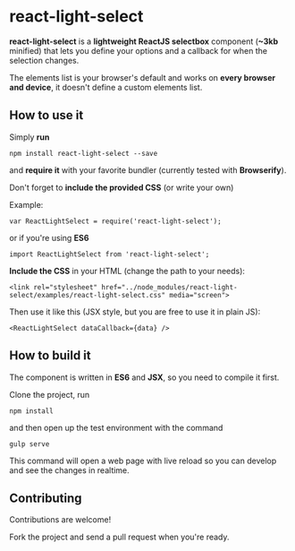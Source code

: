 # react-light-select

**react-light-select** is a **lightweight ReactJS selectbox** component (**~3kb** minified) that lets you define your options and a callback for when the selection changes.

The elements list is your browser's default and works on **every browser and device**, it doesn't define a custom elements list.



## How to use it

Simply **run**

    npm install react-light-select --save

and **require it** with your favorite bundler (currently tested with **Browserify**).

Don't forget to **include the provided CSS** (or write your own)

Example:

    var ReactLightSelect = require('react-light-select');

or if you're using **ES6**

    import ReactLightSelect from 'react-light-select';

**Include the CSS** in your HTML (change the path to your needs):

    <link rel="stylesheet" href="../node_modules/react-light-select/examples/react-light-select.css" media="screen">

Then use it like this (JSX style, but you are free to use it in plain JS):

    <ReactLightSelect dataCallback={data} />


## How to build it

The component is written in **ES6** and **JSX**, so you need to compile it first.

Clone the project, run

    npm install

and then open up the test environment with the command

    gulp serve

This command will open a web page with live reload so you can develop and see the changes in realtime.


## Contributing

Contributions are welcome!

Fork the project and send a pull request when you're ready.
